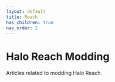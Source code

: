 ```yaml
---
layout: default
title: Reach
has_children: true
nav_order: 2
---
```

# Halo Reach Modding

Articles related to modding Halo Reach.
